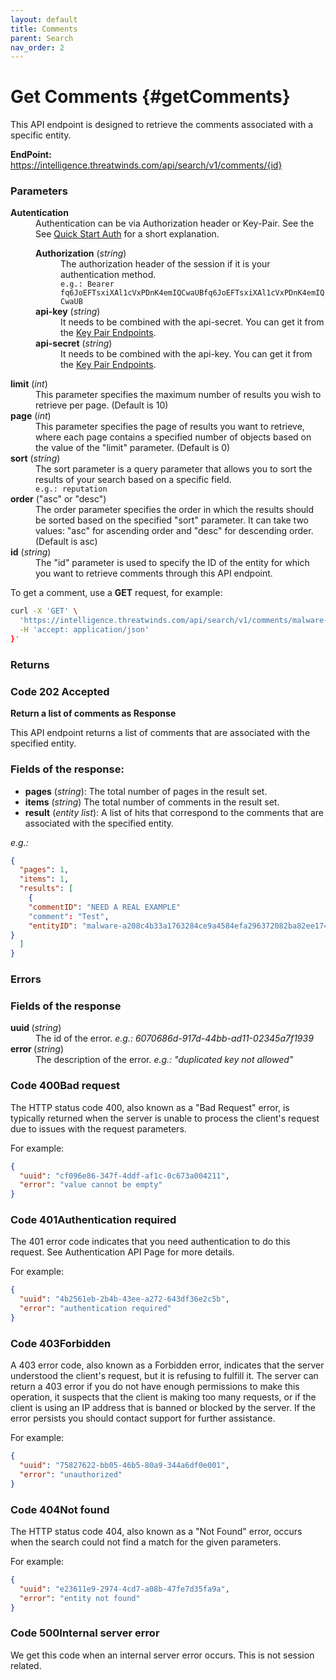 ```yaml
---
layout: default
title: Comments
parent: Search
nav_order: 2
---
```


# Get Comments {#getComments}

This API endpoint is designed to retrieve the comments associated with a specific entity.

**EndPoint:** <https://intelligence.threatwinds.com/api/search/v1/comments/{id}>

### Parameters
  
<dl>
  <dt><b>Autentication</b></dt>
  <dd>Authentication can be via Authorization header or Key-Pair. See the See <a href="../QUICKSTART#auth">Quick Start Auth</a> for a short explanation.<dl>
  <dt><b>Authorization</b> (<i>string</i>)</dt>
  <dd>The authorization header of the session if it is your authentication method.<br>
      <code>e.g.: Bearer fq6JoEFTsxiXAl1cVxPDnK4emIQCwaUBfq6JoEFTsxiXAl1cVxPDnK4emIQCwaUB</code></dd>
  <dt><b>api-key</b> (<i>string</i>)</dt>
  <dd>It needs to be combined with the api-secret. You can get it from the <a href="../Auth/KeyPair">Key Pair Endpoints</a>.</dd>
  <dt><b>api-secret</b> (<i>string</i>)</dt>
  <dd>It needs to be combined with the api-key. You can get it from the <a href="../Auth/KeyPair">Key Pair Endpoints</a>.</dd>
  </dl>
  </dd>
  <dt><b>limit</b> (<i>int</i>)</dt>
  <dd>This parameter specifies the maximum number of results you wish to retrieve per page. (Default is 10)</dd>
  <dt><b>page</b> (<i>int</i>)</dt>
  <dd>This parameter specifies the page of results you want to retrieve, where each page contains a specified number of objects based on the value of the "limit" parameter. (Default is 0)</dd>
  <dt><b>sort</b> (<i>string</i>)</dt>
  <dd>The sort parameter is a query parameter that allows you to sort the results of your search based on a specific field.<br>
      <code>e.g.: reputation</code></dd>
  <dt><b>order</b> ("asc" or "desc")</dt>
  <dd>The order parameter specifies the order in which the results should be sorted based on the specified "sort" parameter. It can take two values: "asc" for ascending order and "desc" for descending order. (Default is asc)</dd>
  <dt><b>id</b> (<i>string</i>)</dt>
  <dd>The "id" parameter is used to specify the ID of the entity for which you want to retrieve comments through this API endpoint.</dd>
</dl>

To get a comment, use a <b class="label label-blue">GET</b> request, for example:

```bash
curl -X 'GET' \
  'https://intelligence.threatwinds.com/api/search/v1/comments/malware-a208c4b33a1763284ce9a4584efa296372082ba82ee174597092f972767de163' \
  -H 'accept: application/json'
}'
```

### Returns
<h3> <b class="label label-green">Code 202</b> Accepted</h3>

**Return a list of comments as Response**

This API endpoint returns a list of comments that are associated with the specified entity.

### Fields of the response:

* **pages** (_string_):  The total number of pages in the result set.<br>
* **items** (_string_) The total number of comments in the result set.
* **result** (_entity list_):  A list of hits that correspond to the comments that are associated with the specified entity.

_e.g.:_
```json
{
  "pages": 1,
  "items": 1,
  "results": [
    {
    "commentID": "NEED A REAL EXAMPLE"
    "comment": "Test",
    "entityID": "malware-a208c4b33a1763284ce9a4584efa296372082ba82ee174597092f972767de163"
}
  ]
}
```

### Errors

### Fields of the response

<dl>
  <dt><b> uuid </b> (<i>string</i>)</dt>
  <dd>
    The id of the error. <i>e.g.: 6070686d-917d-44bb-ad11-02345a7f1939</i>
  </dd>
  <dt><b> error </b> (<i>string</i>)</dt>
  <dd>
    The description of the error. <i>e.g.: "duplicated key not allowed"</i>
  </dd>
</dl>
<h3><b class="label label-red">Code 400</b>Bad request</h3>

The HTTP status code 400, also known as a "Bad Request" error, is typically returned when the server is unable to process the client's request due to issues with the request parameters.

For example:

```json
{
  "uuid": "cf096e86-347f-4ddf-af1c-0c673a004211",
  "error": "value cannot be empty"
}
```
<h3><b class="label label-red">Code 401</b>Authentication required</h3>

The 401 error code indicates that you need authentication to do this request. See <a> Authentication API Page</a> for more details.

For example:

```json
{
  "uuid": "4b2561eb-2b4b-43ee-a272-643df36e2c5b",
  "error": "authentication required"
}
```

<h3><b class="label label-red">Code 403</b>Forbidden</h3>
A 403 error code, also known as a Forbidden error, indicates that the server understood the client's request, but it is refusing to fulfill it. The server can return a 403 error if you do not have enough permissions to make this operation, it suspects that the client is making too many requests, or if the client is using an IP address that is banned or blocked by the server. If the error persists you should contact support for further assistance.

For example:
```json
{
  "uuid": "75827622-bb05-46b5-80a9-344a6df0e001",
  "error": "unauthorized"
}
```

<h3><b class="label label-red">Code 404</b>Not found</h3>

The HTTP status code 404, also known as a "Not Found" error, occurs when the search could not find a match for the given parameters.

For example:

```json
{
  "uuid": "e23611e9-2974-4cd7-a08b-47fe7d35fa9a",
  "error": "entity not found"
}
```
<h3><b class="label label-yellow">Code 500</b>Internal server error</h3>
We get this code when an internal server error occurs. This is not session related.